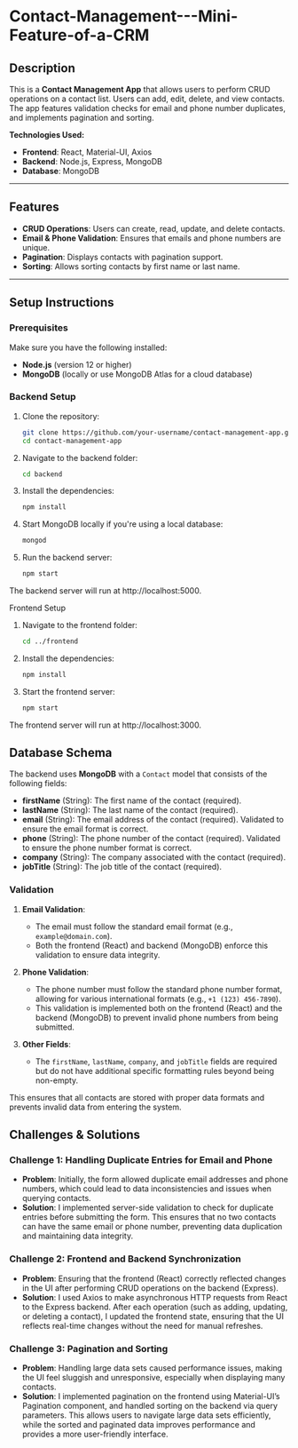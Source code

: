# Contact-Management---Mini-Feature-of-a-CRM

## Description

This is a **Contact Management App** that allows users to perform CRUD operations on a contact list. Users can add, edit, delete, and view contacts. The app features validation checks for email and phone number duplicates, and implements pagination and sorting.

**Technologies Used:**
- **Frontend**: React, Material-UI, Axios
- **Backend**: Node.js, Express, MongoDB
- **Database**: MongoDB

---

## Features
- **CRUD Operations**: Users can create, read, update, and delete contacts.
- **Email & Phone Validation**: Ensures that emails and phone numbers are unique.
- **Pagination**: Displays contacts with pagination support.
- **Sorting**: Allows sorting contacts by first name or last name.

---

## Setup Instructions

### Prerequisites
Make sure you have the following installed:
- **Node.js** (version 12 or higher)
- **MongoDB** (locally or use MongoDB Atlas for a cloud database)

### Backend Setup

1. Clone the repository:
   ```bash
   git clone https://github.com/your-username/contact-management-app.git
   cd contact-management-app
   
2. Navigate to the backend folder:
   ```bash
   cd backend

3. Install the dependencies:
   ```bash
   npm install

4. Start MongoDB locally if you're using a local database:
   ```bash
   mongod

5. Run the backend server:
   ```bash
   npm start
The backend server will run at http://localhost:5000.

Frontend Setup

  1. Navigate to the frontend folder:
     ```bash
     cd ../frontend

  2. Install the dependencies:
     ```bash
     npm install

  3. Start the frontend server:
     ```bash
     npm start
The frontend server will run at http://localhost:3000.
## Database Schema

The backend uses **MongoDB** with a `Contact` model that consists of the following fields:

- **firstName** (String): The first name of the contact (required).
- **lastName** (String): The last name of the contact (required).
- **email** (String): The email address of the contact (required). Validated to ensure the email format is correct.
- **phone** (String): The phone number of the contact (required). Validated to ensure the phone number format is correct.
- **company** (String): The company associated with the contact (required).
- **jobTitle** (String): The job title of the contact (required).

### Validation

1. **Email Validation**: 
   - The email must follow the standard email format (e.g., `example@domain.com`).
   - Both the frontend (React) and backend (MongoDB) enforce this validation to ensure data integrity.

2. **Phone Validation**:
   - The phone number must follow the standard phone number format, allowing for various international formats (e.g., `+1 (123) 456-7890`).
   - This validation is implemented both on the frontend (React) and the backend (MongoDB) to prevent invalid phone numbers from being submitted.

3. **Other Fields**:
   - The `firstName`, `lastName`, `company`, and `jobTitle` fields are required but do not have additional specific formatting rules beyond being non-empty.

This ensures that all contacts are stored with proper data formats and prevents invalid data from entering the system.

## Challenges & Solutions

### Challenge 1: Handling Duplicate Entries for Email and Phone
- **Problem**: Initially, the form allowed duplicate email addresses and phone numbers, which could lead to data inconsistencies and issues when querying contacts.
- **Solution**: I implemented server-side validation to check for duplicate entries before submitting the form. This ensures that no two contacts can have the same email or phone number, preventing data duplication and maintaining data integrity.

### Challenge 2: Frontend and Backend Synchronization
- **Problem**: Ensuring that the frontend (React) correctly reflected changes in the UI after performing CRUD operations on the backend (Express).
- **Solution**: I used Axios to make asynchronous HTTP requests from React to the Express backend. After each operation (such as adding, updating, or deleting a contact), I updated the frontend state, ensuring that the UI reflects real-time changes without the need for manual refreshes.

### Challenge 3: Pagination and Sorting
- **Problem**: Handling large data sets caused performance issues, making the UI feel sluggish and unresponsive, especially when displaying many contacts.
- **Solution**: I implemented pagination on the frontend using Material-UI’s Pagination component, and handled sorting on the backend via query parameters. This allows users to navigate large data sets efficiently, while the sorted and paginated data improves performance and provides a more user-friendly interface.

